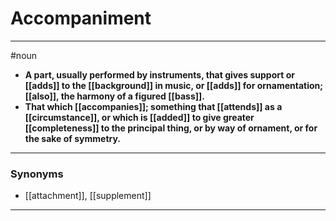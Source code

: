 # Accompaniment
---
#noun
- **A part, usually performed by instruments, that gives support or [[adds]] to the [[background]] in music, or [[adds]] for ornamentation; [[also]], the harmony of a figured [[bass]].**
- **That which [[accompanies]]; something that [[attends]] as a [[circumstance]], or which is [[added]] to give greater [[completeness]] to the principal thing, or by way of ornament, or for the sake of symmetry.**
---
### Synonyms
- [[attachment]], [[supplement]]
---
